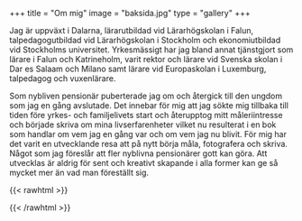 +++
title = "Om mig"
image = "baksida.jpg"
type = "gallery"
+++

Jag är uppväxt i Dalarna, lärarutbildad vid Lärarhögskolan i Falun, talpedagogutbildad vid Lärarhögskolan i Stockholm och ekonomiutbildad vid Stockholms universitet. Yrkesmässigt har jag bland annat tjänstgjort som lärare i Falun och Katrineholm, varit rektor och lärare vid Svenska skolan i Dar es Salaam och Milano samt lärare vid Europaskolan i Luxemburg, talpedagog och vuxenlärare.  

Som nybliven pensionär puberterade jag om och återgick till den ungdom som jag en gång avslutade. Det innebar för mig att jag sökte mig tillbaka till tiden före yrkes- och familjelivets start och återupptog mitt måleriintresse och började skriva om mina livserfarenheter vilket nu resulterat i en bok som handlar om vem jag en gång var och om vem jag nu blivit. För mig har det varit en utvecklande resa att på nytt börja måla, fotografera och skriva. Något som jag föreslår att fler nyblivna pensionärer gott kan göra. Att utvecklas är aldrig för sent och kreativt skapande i alla former kan ge så mycket mer än vad man föreställt sig.


{{< rawhtml >}}
<div id="commento"></div>
<script defer
  src="http://commento.example.com/js/commento.js">
</script>
{{< /rawhtml >}}
